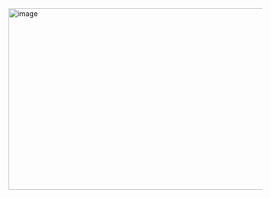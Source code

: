 <img width="647" height="361" alt="image" src="https://github.com/user-attachments/assets/2d57e162-a947-4aea-82b2-0a665891701a" />
